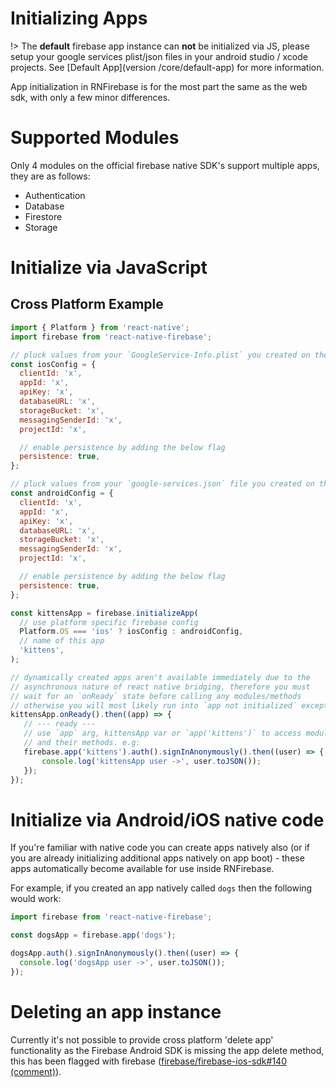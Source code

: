 # Initializing Apps

!> The **default** firebase app instance can **not** be initialized via JS, please setup your google services plist/json files in your android studio / xcode projects. See [Default App](version /core/default-app) for more information.

App initialization in RNFirebase is for the most part the same as the web sdk, with only a few minor differences.

# Supported Modules

Only 4 modules on the official firebase native SDK's support multiple apps, they are as follows:

 - Authentication
 - Database
 - Firestore
 - Storage

# Initialize via JavaScript

## Cross Platform Example

```javascript
import { Platform } from 'react-native';
import firebase from 'react-native-firebase';

// pluck values from your `GoogleService-Info.plist` you created on the firebase console
const iosConfig = {
  clientId: 'x',
  appId: 'x',
  apiKey: 'x',
  databaseURL: 'x',
  storageBucket: 'x',
  messagingSenderId: 'x',
  projectId: 'x',

  // enable persistence by adding the below flag
  persistence: true,
};

// pluck values from your `google-services.json` file you created on the firebase console
const androidConfig = {
  clientId: 'x',
  appId: 'x',
  apiKey: 'x',
  databaseURL: 'x',
  storageBucket: 'x',
  messagingSenderId: 'x',
  projectId: 'x',

  // enable persistence by adding the below flag
  persistence: true,
};

const kittensApp = firebase.initializeApp(
  // use platform specific firebase config
  Platform.OS === 'ios' ? iosConfig : androidConfig,
  // name of this app
  'kittens',
);

// dynamically created apps aren't available immediately due to the
// asynchronous nature of react native bridging, therefore you must
// wait for an `onReady` state before calling any modules/methods
// otherwise you will most likely run into `app not initialized` exceptions
kittensApp.onReady().then((app) => {
   // --- ready ---
   // use `app` arg, kittensApp var or `app('kittens')` to access modules
   // and their methods. e.g:
   firebase.app('kittens').auth().signInAnonymously().then((user) => {
       console.log('kittensApp user ->', user.toJSON());
   });
});
```

# Initialize via Android/iOS native code

If you're familiar with native code you can create apps natively also (or if you are already initializing additional apps natively on app boot) - these apps automatically become available for use inside RNFirebase.

For example, if you created an app natively called `dogs` then the following would work:

```javascript
import firebase from 'react-native-firebase';

const dogsApp = firebase.app('dogs');

dogsApp.auth().signInAnonymously().then((user) => {
  console.log('dogsApp user ->', user.toJSON());
});
```


# Deleting an app instance

Currently it's not possible to provide cross platform 'delete app' functionality as the Firebase Android SDK is missing the app delete method, this has been flagged with firebase ([firebase/firebase-ios-sdk#140 (comment)](https://github.com/firebase/firebase-ios-sdk/issues/140#issuecomment-315953708)).


